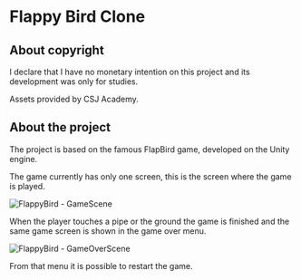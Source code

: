 # Flappy Bird Clone 

## About copyright

I declare that I have no monetary intention on this project and its development was only for studies.

Assets provided by CSJ Academy.

## About the project

The project is based on the famous FlapBird game, developed on the Unity engine.

The game currently has only one screen, this is the screen where the game is played.

![FlappyBird - GameScene](https://user-images.githubusercontent.com/40183730/95136295-43b06d00-073c-11eb-9b05-8b02dafc0cb7.png)

When the player touches a pipe or the ground the game is finished and the same game screen is shown in the game over menu.

![FlappyBird - GameOverScene](https://user-images.githubusercontent.com/40183730/95136852-43fd3800-073d-11eb-8413-21f8367cbc69.png)

From that menu it is possible to restart the game.
